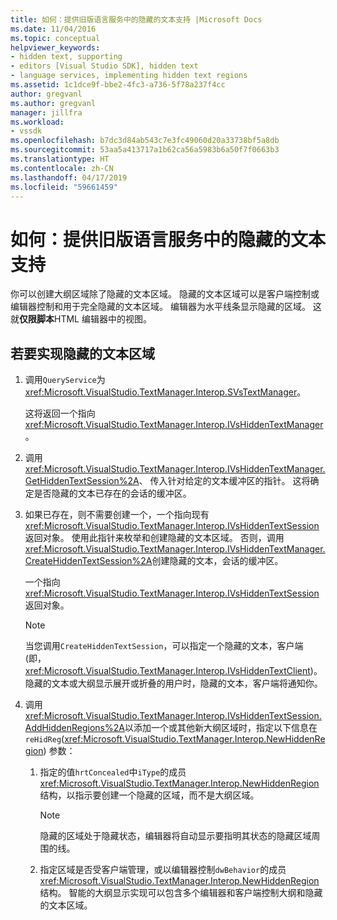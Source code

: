 ```yaml
---
title: 如何：提供旧版语言服务中的隐藏的文本支持 |Microsoft Docs
ms.date: 11/04/2016
ms.topic: conceptual
helpviewer_keywords:
- hidden text, supporting
- editors [Visual Studio SDK], hidden text
- language services, implementing hidden text regions
ms.assetid: 1c1dce9f-bbe2-4fc3-a736-5f78a237f4cc
author: gregvanl
ms.author: gregvanl
manager: jillfra
ms.workload:
- vssdk
ms.openlocfilehash: b7dc3d84ab543c7e3fc49060d20a33738bf5a8db
ms.sourcegitcommit: 53aa5a413717a1b62ca56a5983b6a50f7f0663b3
ms.translationtype: HT
ms.contentlocale: zh-CN
ms.lasthandoff: 04/17/2019
ms.locfileid: "59661459"
---
```

# <a name="how-to-provide-hidden-text-support-in-a-legacy-language-service"></a>如何：提供旧版语言服务中的隐藏的文本支持
你可以创建大纲区域除了隐藏的文本区域。 隐藏的文本区域可以是客户端控制或编辑器控制和用于完全隐藏的文本区域。 编辑器为水平线条显示隐藏的区域。 这就**仅限脚本**HTML 编辑器中的视图。

## <a name="to-implement-a-hidden-text-region"></a>若要实现隐藏的文本区域

1.  调用`QueryService`为<xref:Microsoft.VisualStudio.TextManager.Interop.SVsTextManager>。

     这将返回一个指向<xref:Microsoft.VisualStudio.TextManager.Interop.IVsHiddenTextManager>。

2.  调用<xref:Microsoft.VisualStudio.TextManager.Interop.IVsHiddenTextManager.GetHiddenTextSession%2A>、 传入针对给定的文本缓冲区的指针。 这将确定是否隐藏的文本已存在的会话的缓冲区。

3.  如果已存在，则不需要创建一个，一个指向现有<xref:Microsoft.VisualStudio.TextManager.Interop.IVsHiddenTextSession>返回对象。 使用此指针来枚举和创建隐藏的文本区域。 否则，调用<xref:Microsoft.VisualStudio.TextManager.Interop.IVsHiddenTextManager.CreateHiddenTextSession%2A>创建隐藏的文本，会话的缓冲区。

     一个指向<xref:Microsoft.VisualStudio.TextManager.Interop.IVsHiddenTextSession>返回对象。

    > [!NOTE]
    >  当您调用`CreateHiddenTextSession`，可以指定一个隐藏的文本，客户端 (即， <xref:Microsoft.VisualStudio.TextManager.Interop.IVsHiddenTextClient>)。 隐藏的文本或大纲显示展开或折叠的用户时，隐藏的文本，客户端将通知你。

4.  调用<xref:Microsoft.VisualStudio.TextManager.Interop.IVsHiddenTextSession.AddHiddenRegions%2A>以添加一个或其他新大纲区域时，指定以下信息在`reHidReg`(<xref:Microsoft.VisualStudio.TextManager.Interop.NewHiddenRegion>) 参数：

    1.  指定的值`hrtConcealed`中`iType`的成员<xref:Microsoft.VisualStudio.TextManager.Interop.NewHiddenRegion>结构，以指示要创建一个隐藏的区域，而不是大纲区域。

        > [!NOTE]
        >  隐藏的区域处于隐藏状态，编辑器将自动显示要指明其状态的隐藏区域周围的线。

    2.  指定区域是否受客户端管理，或以编辑器控制`dwBehavior`的成员<xref:Microsoft.VisualStudio.TextManager.Interop.NewHiddenRegion>结构。 智能的大纲显示实现可以包含多个编辑器和客户端控制大纲和隐藏的文本区域。